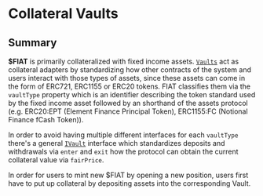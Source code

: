 # Collateral Vaults

## Summary

**$FIAT** is primarily collateralized with fixed income assets. [`Vaults`](https://www.github.com/fiatdao/vaults) act as collateral adapters by standardizing how other contracts of the system and users interact with those types of assets, since these assets can come in the form of ERC721, ERC1155 or ERC20 tokens. FIAT classifies them via the `vaultType` property which is an identifier describing the token standard used by the fixed income asset followed by an shorthand of the assets protocol (e.g. ERC20:EPT (Element Finance Principal Token), ERC1155:FC (Notional Finance fCash Token)).

In order to avoid having multiple different interfaces for each `vaultType` there's a general [`IVault`](https://github.com/fiatdao/fiat/blob/main/src/interfaces/IFIAT.sol) interface which standardizes deposits and withdrawals via `enter` and `exit` how the protocol can obtain the current collateral value via `fairPrice`.

In order for users to mint new $FIAT by opening a new position, users first have to put up collateral  by depositing assets into the corresponding Vault.
